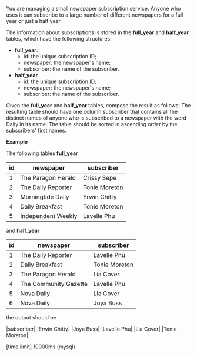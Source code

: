 You are managing a small newspaper subscription service. Anyone who uses it can subscribe to a large number of different newspapers for a full year or just a half year.

The information about subscriptions is stored in the __full_year__ and __half_year__ tables, which have the following structures:

* __full_year__:
  * id: the unique subscription ID;
  * newspaper: the newspaper's name;
  * subscriber: the name of the subscriber.
* __half_year__
  * id: the unique subscription ID;
  * newspaper: the newspaper's name;
  * subscriber: the name of the subscriber.
  
Given the __full_year__ and __half_year__ tables, compose the result as follows: The resulting table should have one column subscriber that contains all the distinct names of anyone who is subscribed to a newspaper with the word Daily in its name. The table should be sorted in ascending order by the subscribers' first names.

__Example__

The following tables __full_year__

|id|	newspaper|	subscriber|
|---|---|---|
|1|	The Paragon Herald|	Crissy Sepe|
|2|	The Daily Reporter|	Tonie Moreton|
|3|	Morningtide Daily|	Erwin Chitty|
|4|	Daily Breakfast	|Tonie Moreton|
|5|	Independent Weekly|	Lavelle Phu|

and __half_year__

|id|	newspaper|	subscriber|
|---|---|---|
|1|	The Daily Reporter	|Lavelle Phu|
|2|	Daily Breakfast|	Tonie Moreton|
|3|	The Paragon Herald	|Lia Cover|
|4|	The Community Gazette	|Lavelle Phu|
|5|	Nova Daily|	Lia Cover|
|6|	Nova Daily|	Joya Buss|

the output should be

|subscriber|
|Erwin Chitty|
|Joya Buss|
|Lavelle Phu|
|Lia Cover|
|Tonie Moreton|

[time limit] 10000ms (mysql)
